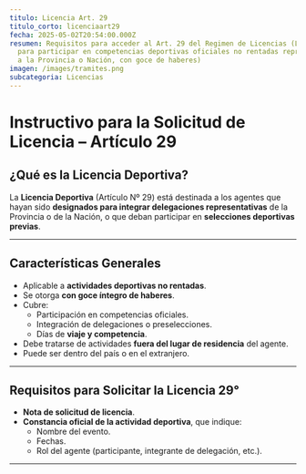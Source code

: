 ```yaml
---
titulo: Licencia Art. 29
titulo_corto: licenciaart29
fecha: 2025-05-02T20:54:00.000Z
resumen: Requisitos para acceder al Art. 29 del Regimen de Licencias (Licencia
  para participar en competencias deportivas oficiales no rentadas representando
  a la Provincia o Nación, con goce de haberes)
imagen: /images/tramites.png
subcategoria: Licencias
---
```


# Instructivo para la Solicitud de Licencia – Artículo 29

## ¿Qué es la Licencia Deportiva?

La **Licencia Deportiva** (Artículo Nº 29) está destinada a los agentes que hayan sido **designados para integrar delegaciones representativas** de la Provincia o de la Nación, o que deban participar en **selecciones deportivas previas**.

---

## Características Generales

- Aplicable a **actividades deportivas no rentadas**.
- Se otorga **con goce íntegro de haberes**.
- Cubre:
  - Participación en competencias oficiales.
  - Integración de delegaciones o preselecciones.
  - Días de **viaje y competencia**.
- Debe tratarse de actividades **fuera del lugar de residencia** del agente.
- Puede ser dentro del país o en el extranjero.

---

## Requisitos para Solicitar la Licencia 29°

- **Nota de solicitud de licencia**.
- **Constancia oficial de la actividad deportiva**, que indique:
  - Nombre del evento.
  - Fechas.
  - Rol del agente (participante, integrante de delegación, etc.).

---
